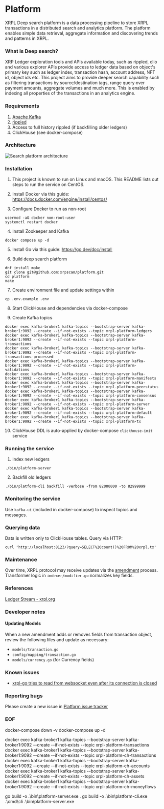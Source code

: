 # Platform
XRPL Deep search platform is a data processing pipeline to store XRPL transactions in a distributed search and analytics platform. The platform enables simple data retrieval, aggregate information and discovering trends and patterns in XRPL. 

### What is Deep search?
XRP Ledger exploration tools and APIs available today, such as rippled, clio and various explorer APIs provide access to ledger data based on object's primary key such as ledger index, transaction hash, account address, NFT id, object ids etc. This project aims to provide deeper search capability such as filtering transactions by source/destination tags, range query over payment amounts, aggregate volumes and much more. This is enabled by indexing all properties of the transactions in an analytics engine.

### Requirements

1. [Apache Kafka](https://kafka.apache.org)
2. [rippled](https://xrpl.org/install-rippled.html)
3. Access to full history rippled (if backfilling older ledgers)
4. ClickHouse (see docker-compose)

### Architecture

![Search platform architecture](https://github.com/xrpscan/platform/blob/main/assets/xrpscan-platform.png?raw=true)

### Installation

1. This project is known to run on Linux and macOS. This README lists out steps to
run the service on CentOS.

2. Install Docker via this guide: https://docs.docker.com/engine/install/centos/

3. Configure Docker to run as non-root

```
usermod -aG docker non-root-user
systemctl restart docker
```

4. Install Zookeeper and Kafka

```
docker compose up -d
```

5. Install Go via this guide: https://go.dev/doc/install

6. Build deep search platform

```
dnf install make
git clone git@github.com:xrpscan/platform.git
cd platform
make
```

7. Create environment file and update settings within

```
cp .env.example .env
```

8. Start ClickHouse and dependencies via docker-compose

9. Create Kafka topics

```
docker exec kafka-broker1 kafka-topics --bootstrap-server kafka-broker1:9092 --create --if-not-exists --topic xrpl-platform-ledgers
docker exec kafka-broker1 kafka-topics --bootstrap-server kafka-broker1:9092 --create --if-not-exists --topic xrpl-platform-transactions
docker exec kafka-broker1 kafka-topics --bootstrap-server kafka-broker1:9092 --create --if-not-exists --topic xrpl-platform-transactions-processed
docker exec kafka-broker1 kafka-topics --bootstrap-server kafka-broker1:9092 --create --if-not-exists --topic xrpl-platform-validations
docker exec kafka-broker1 kafka-topics --bootstrap-server kafka-broker1:9092 --create --if-not-exists --topic xrpl-platform-manifests
docker exec kafka-broker1 kafka-topics --bootstrap-server kafka-broker1:9092 --create --if-not-exists --topic xrpl-platform-peerstatus
docker exec kafka-broker1 kafka-topics --bootstrap-server kafka-broker1:9092 --create --if-not-exists --topic xrpl-platform-consensus
docker exec kafka-broker1 kafka-topics --bootstrap-server kafka-broker1:9092 --create --if-not-exists --topic xrpl-platform-server
docker exec kafka-broker1 kafka-topics --bootstrap-server kafka-broker1:9092 --create --if-not-exists --topic xrpl-platform-default
docker exec kafka-broker1 kafka-topics --bootstrap-server kafka-broker1:9092 --create --if-not-exists --topic xrpl-platform-tx
```

10. ClickHouse DDL is auto-applied by docker-compose `clickhouse-init` service

### Running the service

1. Index new ledgers

```
./bin/platform-server
```

2. Backfill old ledgers

```
./bin/platform-cli backfill -verbose -from 82000000 -to 82999999
```

### Monitoring the service
Use `kafka-ui` (included in docker-compose) to inspect topics and messages.

### Querying data
Data is written only to ClickHouse tables. Query via HTTP:

```
curl 'http://localhost:8123/?query=SELECT%20count()%20FROM%20xrpl.tx'
```

### Maintenance
Over time, XRPL protocol may receive updates via the [amendment](https://xrpscan.com/amendments) process. Transformer logic in `indexer/modifier.go` normalizes key fields.

### References
[Ledger Stream - xrpl.org](https://xrpl.org/subscribe.html#ledger-stream)

### Developer notes
#### Updating Models
When a new amendment adds or removes fields from transaction object, review the following files and update as necessary:

* `models/transaction.go`
* `config/mapping/transaction.go`
* `models/currency.go` (for Currency fields)

### Known issues

- [xrpl-go tries to read from websocket even after its connection is closed](https://github.com/xrpscan/platform/issues/36)

### Reporting bugs
Please create a new issue in [Platform issue tracker](https://github.com/xrpscan/platform/issues)

### EOF

docker-compose down -v 
docker-compose up -d

docker exec kafka-broker1 kafka-topics --bootstrap-server kafka-broker1:9092 --create --if-not-exists --topic xrpl-platform-transactions
docker exec kafka-broker1 kafka-topics --bootstrap-server kafka-broker1:9092 --create --if-not-exists --topic xrpl-platform-ch-transactions
docker exec kafka-broker1 kafka-topics --bootstrap-server kafka-broker1:9092 --create --if-not-exists --topic xrpl-platform-ch-accounts
docker exec kafka-broker1 kafka-topics --bootstrap-server kafka-broker1:9092 --create --if-not-exists --topic xrpl-platform-ch-assets
docker exec kafka-broker1 kafka-topics --bootstrap-server kafka-broker1:9092 --create --if-not-exists --topic xrpl-platform-ch-moneyflows

go build -o .\bin\platform-server.exe . 
go build -o .\bin\platform-cli.exe .\cmd\cli
.\bin\platform-server.exe